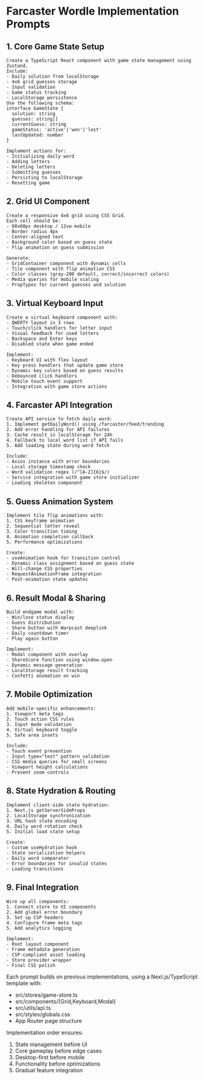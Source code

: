 # Farcaster Wordle Implementation Prompts

## 1. Core Game State Setup
```text
Create a TypeScript React component with game state management using Zustand.
Include:
- Daily solution from localStorage
- 4x6 grid guesses storage
- Input validation
- Game status tracking
- LocalStorage persistence
Use the following schema:
interface GameState {
  solution: string
  guesses: string[]
  currentGuess: string
  gameStatus: 'active'|'won'|'lost'
  lastUpdated: number
}

Implement actions for:
- Initializing daily word
- Adding letters
- Deleting letters
- Submitting guesses
- Persisting to localStorage
- Resetting game
```

## 2. Grid UI Component
```text
Create a responsive 4x6 grid using CSS Grid.
Each cell should be:
- 60x60px desktop / 12vw mobile
- Border radius 4px
- Center-aligned text
- Background color based on guess state
- Flip animation on guess submission

Generate:
- GridContainer component with dynamic cells
- Tile component with flip animation CSS
- Color classes (gray-200 default, correct/incorrect colors)
- Media queries for mobile scaling
- PropTypes for current guesses and solution
```

## 3. Virtual Keyboard Input
```text
Create a virtual keyboard component with:
- QWERTY layout in 3 rows
- Touch/click handlers for letter input
- Visual feedback for used letters
- Backspace and Enter keys
- Disabled state when game ended

Implement:
- Keyboard UI with flex layout
- Key press handlers that update game store
- Dynamic key colors based on guess results
- Debounced click handlers
- Mobile touch event support
- Integration with game store actions
```

## 4. Farcaster API Integration
```text
Create API service to fetch daily word:
1. Implement getDailyWord() using /farcaster/feed/trending
2. Add error handling for API failures
3. Cache result in localStorage for 24h
4. Fallback to local word list if API fails
5. Add loading state during word fetch

Include:
- Axios instance with error boundaries
- Local storage timestamp check
- Word validation regex (/^[A-Z]{6}$/)
- Service integration with game store initializer
- Loading skeleton component
```

## 5. Guess Animation System
```text
Implement tile flip animations with:
1. CSS keyframe animation
2. Sequential letter reveal
3. Color transition timing
4. Animation completion callback
5. Performance optimizations

Create:
- useAnimation hook for transition control
- Dynamic class assignment based on guess state
- Will-change CSS properties
- RequestAnimationFrame integration
- Post-animation state updates
```

## 6. Result Modal & Sharing
```text
Build endgame modal with:
- Win/lose status display
- Guess distribution
- Share button with Warpcast deeplink
- Daily countdown timer
- Play again button

Implement:
- Modal component with overlay
- ShareScore function using window.open
- Dynamic message generation
- LocalStorage result tracking
- Confetti animation on win
```

## 7. Mobile Optimization
```text
Add mobile-specific enhancements:
1. Viewport meta tags
2. Touch action CSS rules
3. Input mode validation
4. Virtual keyboard toggle
5. Safe area insets

Include:
- Touch event prevention
- Input type="text" pattern validation
- CSS media queries for small screens
- Viewport height calculations
- Prevent zoom controls
```

## 8. State Hydration & Routing
```text
Implement client-side state hydration:
1. Next.js getServerSideProps
2. LocalStorage synchronization
3. URL hash state encoding
4. Daily word rotation check
5. Initial load state setup

Create:
- Custom useHydration hook
- State serialization helpers
- Daily word comparator
- Error boundaries for invalid states
- Loading transitions
```

## 9. Final Integration
```text
Wire up all components:
1. Connect store to UI components
2. Add global error boundary
3. Set up CSP headers
4. Configure frame meta tags
5. Add analytics logging

Implement:
- Root layout component
- Frame metadata generation
- CSP-compliant asset loading
- Store provider wrapper
- Final CSS polish
```

Each prompt builds on previous implementations, using a Next.js/TypeScript template with:
- src/stores/game-store.ts
- src/components/{Grid,Keyboard,Modal}
- src/utils/api.ts
- src/styles/globals.css
- App Router page structure

Implementation order ensures:
1. State management before UI
2. Core gameplay before edge cases
3. Desktop-first before mobile
4. Functionality before optimizations
5. Gradual feature integration